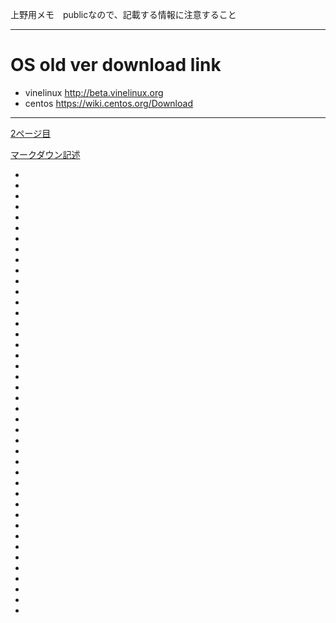 上野用メモ　publicなので、記載する情報に注意すること

---

# OS old ver download link
- vinelinux
http://beta.vinelinux.org
- centos
https://wiki.centos.org/Download

---

[2ページ目](readme2.md)

[マークダウン記述](マークダウン記述)

-
-
-
-
-
-
-
-
-
-
-
-
-
-
-
-
-
-
-
-
-
-
-
-
-
-
-
-
-
-
-
-
-
-
-
-
-
-
-
-
-
-
